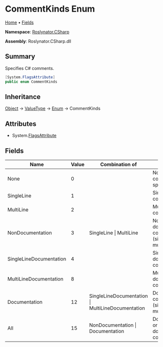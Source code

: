 # CommentKinds Enum

[Home](../../../README.md) &#x2022; [Fields](#fields)

**Namespace**: [Roslynator.CSharp](../README.md)

**Assembly**: Roslynator\.CSharp\.dll

## Summary

Specifies C\# comments\.

```csharp
[System.FlagsAttribute]
public enum CommentKinds
```

## Inheritance

[Object](https://docs.microsoft.com/en-us/dotnet/api/system.object) &#x2192; [ValueType](https://docs.microsoft.com/en-us/dotnet/api/system.valuetype) &#x2192; [Enum](https://docs.microsoft.com/en-us/dotnet/api/system.enum) &#x2192; CommentKinds

## Attributes

* System\.[FlagsAttribute](https://docs.microsoft.com/en-us/dotnet/api/system.flagsattribute)

## Fields

| Name | Value | Combination of | Summary |
| ---- | ----- | -------------- | ------- |
| None | 0 | | None comment specified\. |
| SingleLine | 1 | | Single\-line comment\. |
| MultiLine | 2 | | Multi\-line comment\. |
| NonDocumentation | 3 | SingleLine \| MultiLine | Non\-documentation comment \(single\-line or multi\-line\)\. |
| SingleLineDocumentation | 4 | | Single\-line documentation comment\. |
| MultiLineDocumentation | 8 | | Multi\-line documentation comment\. |
| Documentation | 12 | SingleLineDocumentation \| MultiLineDocumentation | Documentation comment \(single\-line or multi\-line\)\. |
| All | 15 | NonDocumentation \| Documentation | Documentation or non\-documentation comment\. |

